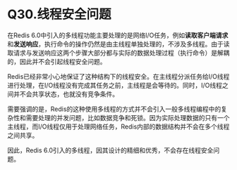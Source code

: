 # Q30.线程安全问题

在Redis 6.0中引入的多线程功能主要处理的是网络I/O任务，例如**读取客户端请求**和**发送响应**，执行命令的操作仍然是由主线程单独处理的，不涉及多线程。由于读取请求与发送响应这两个步骤大部分都与实际的数据处理过程（执行命令）是解耦的，因此并不会引起线程安全问题。

Redis已经非常小心地保证了这种结构下的线程安全。在主线程分派任务给I/O线程进行处理，在I/O线程没有完成其任务之前，主线程是会等待的。同时，I/O线程之间并不会共享状态，也就没有竞争条件。

需要强调的是，Redis的这种使用多线程的方式并不会引入一般多线程编程中的复杂性和需要处理的并发问题，比如数据竞争和死锁。因为实际处理数据的只有一个主线程，而I/O线程仅用于处理网络任务，Redis内部的数据结构并不会在多个线程之间共享。

因此，Redis 6.0引入的多线程，因其设计的精细和优秀，不会存在线程安全问题。